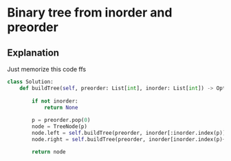 # Binary tree from inorder and preorder

## Explanation

Just memorize this code ffs


```python
class Solution:
    def buildTree(self, preorder: List[int], inorder: List[int]) -> Optional[TreeNode]:
        
        if not inorder:
            return None
        
        p = preorder.pop(0)
        node = TreeNode(p)
        node.left = self.buildTree(preorder, inorder[:inorder.index(p)])
        node.right = self.buildTree(preorder, inorder[inorder.index(p)+1:])

        return node
```
